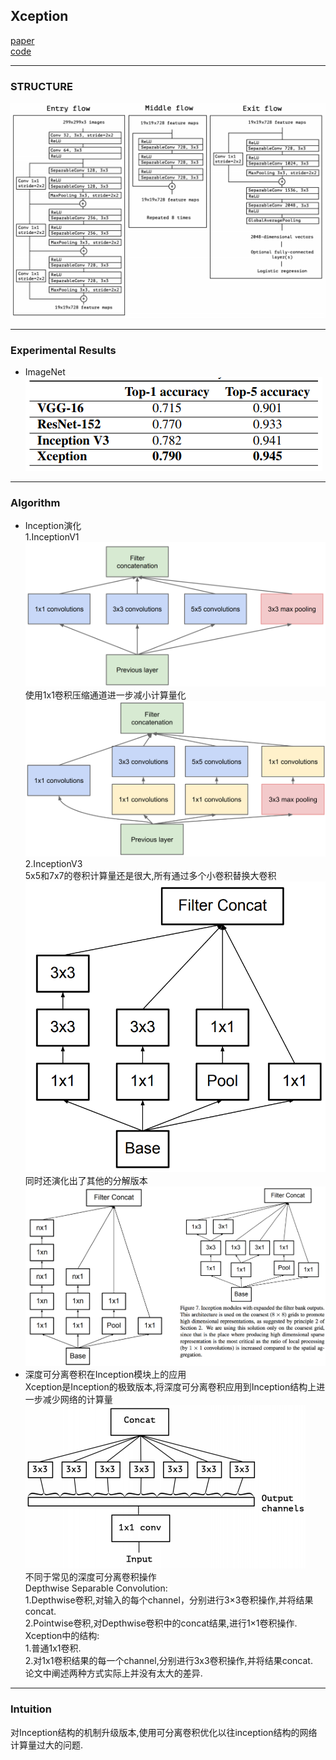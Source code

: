 ## Xception
[paper](https://arxiv.org/abs/1610.02357.pdf)  
[code](https://github.com/yanchummar/xception-keras)  

---
### STRUCTURE
![](src/Structure_0.png)  

---
### Experimental Results
* ImageNet  
![](src/ER_0.png)

---
### Algorithm  
* Inception演化  
1.InceptionV1  
![](src/Oth_0.png)  
使用1x1卷积压缩通道进一步减小计算量化  
![](src/Oth_1.png)  
2.InceptionV3  
5x5和7x7的卷积计算量还是很大,所有通过多个小卷积替换大卷积  
![](src/Oth_2.png)  
同时还演化出了其他的分解版本  
![](src/Oth_3.png)  
* 深度可分离卷积在Inception模块上的应用  
Xception是Inception的极致版本,将深度可分离卷积应用到Inception结构上进一步减少网络的计算量  
![](src/Oth_4.png)  
不同于常见的深度可分离卷积操作  
Depthwise Separable Convolution:  
1.Depthwise卷积,对输入的每个channel，分别进行3×3卷积操作,并将结果concat.  
2.Pointwise卷积,对Depthwise卷积中的concat结果,进行1×1卷积操作.  
Xception中的结构:  
1.普通1x1卷积.  
2.对1x1卷积结果的每一个channel,分别进行3x3卷积操作,并将结果concat.  
论文中阐述两种方式实际上并没有太大的差异.

---
### Intuition  
对Inception结构的机制升级版本,使用可分离卷积优化以往inception结构的网络计算量过大的问题.